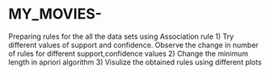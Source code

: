 # MY_MOVIES-
Preparing rules for the all the data sets using Association rule 1) Try different values of support and confidence. Observe the change in number of rules for different support,confidence values 2) Change the minimum length in apriori algorithm 3) Visulize the obtained rules using different plots
